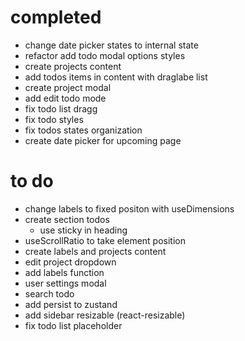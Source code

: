 # completed

- change date picker states to internal state
- refactor add todo modal options styles
- create projects content
- add todos items in content with draglabe list
- create project modal
- add edit todo mode
- fix todo list dragg
- fix todo styles
- fix todos states organization
- create date picker for upcoming page

# to do

- change labels to fixed positon with useDimensions
- create section todos
  - use sticky in heading
- useScrollRatio to take element position
- create labels and projects content
- edit project dropdown
- add labels function
- user settings modal
- search todo
- add persist to zustand
- add sidebar resizable (react-resizable)
- fix todo list placeholder
